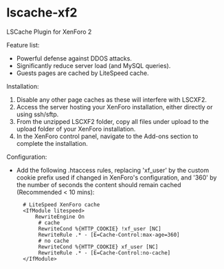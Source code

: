 # lscache-xf2
LSCache Plugin for XenForo 2

Feature list:

- Powerful defense against DDOS attacks.
- Significantly reduce server load (and MySQL queries).
- Guests pages are cached by LiteSpeed cache.

Installation:

1. Disable any other page caches as these will interfere with LSCXF2.
2. Access the server hosting your XenForo installation, either directly or 
using ssh/sftp.
3. From the unzipped LSCXF2 folder, copy all files under upload to the 
upload folder of your XenForo installation.
4. In the XenForo control panel, navigate to the Add-ons section to complete 
the installation.

Configuration:

- Add the following .htaccess rules, replacing 'xf_user' by the custom cookie 
prefix used if changed in XenForo's configuration, and '360' by the number of 
seconds the content should remain cached (Recommended < 10 mins):

        # LiteSpeed XenForo cache
        <IfModule litespeed>
            RewriteEngine On
             # cache
             RewriteCond %{HTTP_COOKIE} !xf_user [NC]
             RewriteRule .* - [E=Cache-Control:max-age=360]
             # no cache
             RewriteCond %{HTTP_COOKIE} xf_user [NC]
             RewriteRule .* - [E=Cache-Control:no-cache]
        </IfModule>